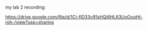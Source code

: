 my lab 2 recording:

https://drive.google.com/file/d/1Ci-fID33v91sHQi6HL63UoOooHt-roh-/view?usp=sharing